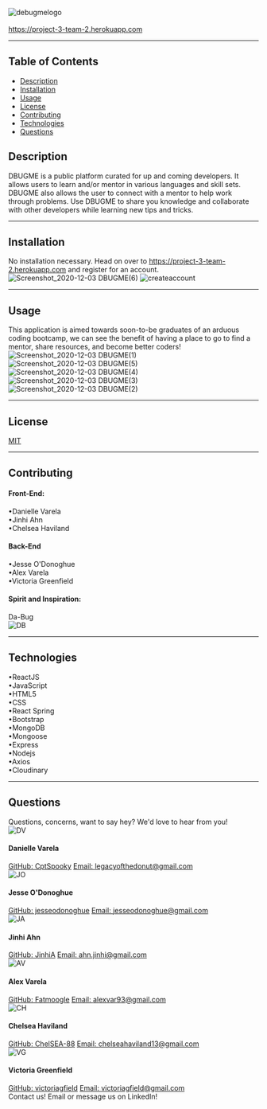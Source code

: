 ![debugmelogo](https://user-images.githubusercontent.com/66035385/101024606-55e33780-3542-11eb-9cfe-9943e50611c8.png)
<br><br>
https://project-3-team-2.herokuapp.com<br>
<hr>

 ## Table of Contents
  - [Description](#Description)
  - [Installation](#Installation)
  - [Usage](#Usage)
  - [License](#License)
  - [Contributing](#Contributing)
  - [Technologies](#Technologies)
  - [Questions](#Questions)

  ## Description
  DBUGME is a public platform curated for up and coming developers. It allows users to learn and/or mentor in various languages and skill sets. DBUGME also allows the user to connect with a mentor to help work through problems. Use DBUGME to share you knowledge and collaborate with other developers while learning new tips and tricks. 
  <hr>

  ## Installation
  No installation necessary. Head on over to https://project-3-team-2.herokuapp.com and register for an account.<br>
  ![Screenshot_2020-12-03 DBUGME(6)](https://user-images.githubusercontent.com/66035385/101067504-9f914980-3565-11eb-8b6f-c3f9811fac5e.png)
  ![createaccount](https://user-images.githubusercontent.com/66035385/101026598-19fda180-3545-11eb-8943-60273409e731.png)<br>
  <hr>

  ## Usage
  This application is aimed towards soon-to-be graduates of an arduous coding bootcamp, we can see the benefit of having a place to go to find a mentor, share resources, and become better coders!<br>
 ![Screenshot_2020-12-03 DBUGME(1)](https://user-images.githubusercontent.com/66035385/101026696-36014300-3545-11eb-8626-b8046bfd04de.png)<br>
 ![Screenshot_2020-12-03 DBUGME(5)](https://user-images.githubusercontent.com/66035385/101026692-3568ac80-3545-11eb-845d-e595cb4a4999.png)<br>
 ![Screenshot_2020-12-03 DBUGME(4)](https://user-images.githubusercontent.com/66035385/101026693-3568ac80-3545-11eb-9c5d-20ed87d6eee4.png)<br>
 ![Screenshot_2020-12-03 DBUGME(3)](https://user-images.githubusercontent.com/66035385/101026694-36014300-3545-11eb-96b7-c9b2ec565e0f.png)<br>
 ![Screenshot_2020-12-03 DBUGME(2)](https://user-images.githubusercontent.com/66035385/101026695-36014300-3545-11eb-9fb8-9417adb5b9f4.png)<br>
 
  <hr>

  ## License
  [MIT](https://opensource.org/licenses/MIT)
  <hr>

  ## Contributing
  #### Front-End:<br>
  •Danielle Varela<br>
  •Jinhi Ahn<br>
  •Chelsea Haviland<br>
  #### Back-End<br>
  •Jesse O'Donoghue<br>
  •Alex Varela<br>
  •Victoria Greenfield<br>
  #### Spirit and Inspiration:<br>
  Da-Bug<br>![DB](https://user-images.githubusercontent.com/66035385/101025338-6d6ef000-3543-11eb-9308-015b7b303fdf.png)
  <hr>

  ## Technologies
  •ReactJS<br>
  •JavaScript<br>
  •HTML5<br>
  •CSS<br>
  •React Spring<br>
  •Bootstrap<br>
  •MongoDB<br>
  •Mongoose<br>
  •Express<br>
  •Nodejs<br>
  •Axios<br>
  •Cloudinary
  <hr>

  ## Questions
  Questions, concerns, want to say hey? We'd love to hear from you!<br>
  ![DV](https://user-images.githubusercontent.com/66035385/101025332-6cd65980-3543-11eb-965f-62843ca9ed06.png)<br>
  #### Danielle Varela
  [GitHub: CptSpooky](https://github.com/CptSpooky)
  [Email: legacyofthedonut@gmail.com](legacyofthedonut@gmail.com)<br>
  ![JO](https://user-images.githubusercontent.com/66035385/101025331-6cd65980-3543-11eb-874e-270187bacb65.png)<br>
  #### Jesse O'Donoghue
  [GitHub: jesseodonoghue](https://github.com/jesseodonoghue)
  [Email: jesseodonoghue@gmail.com](jesseodonoghue@gmail.com)<br>
  ![JA](https://user-images.githubusercontent.com/66035385/101025334-6cd65980-3543-11eb-9a41-e4f4c57fbbdd.png)<br>
  #### Jinhi Ahn
  [GitHub: JinhiA](https://github.com/JinhiA)
  [Email: ahn.jinhi@gmail.com](ahn.jinhi@gmail.com)<br>
  ![AV](https://user-images.githubusercontent.com/66035385/101025335-6cd65980-3543-11eb-82c7-f3a1e96fe1c5.png)<br>
  #### Alex Varela
  [GitHub: Fatmoogle](https://github.com/Fatmoogle)
  [Email: alexvar93@gmail.com](alexvar93@gmail.com)<br>
  ![CH](https://user-images.githubusercontent.com/66035385/101025328-6c3dc300-3543-11eb-8648-d1e6c2cc8dc0.png)<br>
  #### Chelsea Haviland
  [GitHub: ChelSEA-88](https://github.com/ChelSEA-88)
  [Email: chelseahaviland13@gmail.com](chelseahaviland13@gmail.com)<br>
  ![VG](https://user-images.githubusercontent.com/66035385/101025330-6cd65980-3543-11eb-8c60-86bd511a689d.png)<br>
  #### Victoria Greenfield
  [GitHub: victoriagfield](https://github.com/victoriagfield)
  [Email: victoriagfield@gmail.com](victoriagfield@gmail.com)<br>
  Contact us! Email or message us on LinkedIn!<br><br>
  
